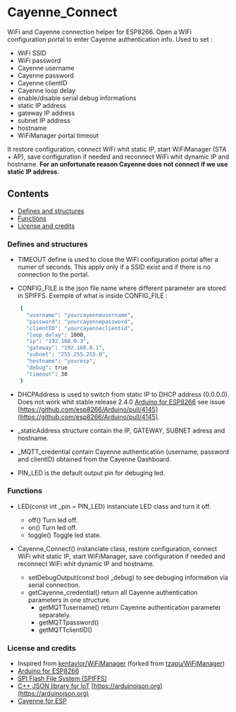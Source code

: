 # Cayenne_Connect
WiFi and Cayenne connection helper for ESP8266.  Open a WiFi configuration portal to enter Cayenne authentication info.
Used to set :
* WiFi SSID
* WiFi password
* Cayenne username
* Cayenne password
* Cayenne clientID
* Cayenne loop delay
* enable/disable serial debug informations
* static  IP address
* gateway IP address
* subnet  IP address
* hostname
* WiFiManager portal timeout

It restore configuration, connect WiFi whit static IP, start WiFiManager (STA + AP), save configuration if needed and reconnect WiFi whit dynamic IP and hostname.  **For an unfortunate reason Cayenne does not connect if we use static IP address.**

## Contents
- [Defines and structures](#defines-and-structures)  
- [Functions](#functions)
- [License and credits](#license-and-credits)

### Defines and structures
* TIMEOUT define is used to close the WiFi configuration portal after a numer of seconds.  This apply only if a SSID exist and if there is no connection to the portal.

* CONFIG_FILE is the json file name where different parameter are stored in SPIFFS.
  Exemple of what is inside CONFIG_FILE :
```bash
	{
	  "username": "yourcayenneusername",
	  "password": "yourcayennepassword",
	  "clientID": "yourcayenneclientid",
	  "loop_delay": 1000,
	  "ip": "192.168.0.3",
	  "gateway": "192.168.0.1",
	  "subnet": "255.255.255.0",
	  "hostname": "youresp",
	  "debug": true
	  "timeout": 30
	}
```

* DHCPAddress is used to switch from static IP to DHCP address (0.0.0.0).  Does not work whit stable release 2.4.0 [Arduino for ESP8266](https://github.com/esp8266/Arduino) see issue [https://github.com/esp8266/Arduino/pull/4145](https://github.com/esp8266/Arduino/pull/4145).

* _staticAddress structure contain the IP, GATEWAY, SUBNET adress and hostname.

* _MQTT_credential  contain Cayenne authentication (username, password and clientID) obtained from the Cayenne Dashboard.

* PIN_LED is the default output pin for debuging led.

### Functions
* LED(const int _pin = PIN_LED) instanciate LED class and turn it off.
	* off()		Turn led off.
	* on()		Turn led off.
	* toggle()	Toggle led state.
	
* Cayenne_Connect() instanciate class, restore configuration, connect WiFi whit static IP, start WiFiManager, save configuration if needed and reconnect WiFi whit dynamic IP and hostname.
	* setDebugOutput(const bool _debug) to see debuging information via serial connection.
	* getCayenne_credential() return all Cayenne authentication parameters in one structure.
		* getMQTTusername() return Cayenne authentication parameter separately.
		* getMQTTpassword()
		* getMQTTclientID()

### License and credits
- Inspired from [kentaylor/WiFiManager](https://github.com/kentaylor/WiFiManager) (forked from [tzapu/WiFiManager](https://github.com/tzapu/WiFiManager))
- [Arduino for ESP8266](https://github.com/esp8266/Arduino)
- [SPI Flash File System (SPIFFS)](https://github.com/pellepl/spiffs)
- [C++ JSON library for IoT](https://github.com/bblanchon/ArduinoJson) [https://arduinojson.org](https://arduinojson.org)
- [Cayenne for ESP](https://github.com/myDevicesIoT/Cayenne-MQTT-ESP)

